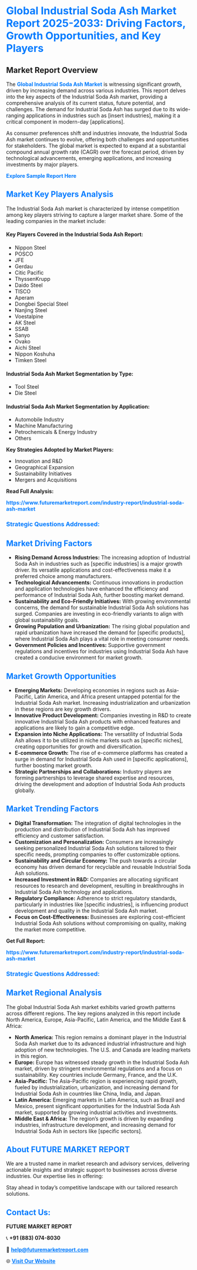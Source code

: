 <h1 style="color: #007BFF;">Global Industrial Soda Ash Market Report 2025-2033: Driving Factors, Growth Opportunities, and Key Players</h1>

<section id="overview">
<h2>Market Report Overview</h2>
<p>The <a href="https://www.futuremarketreport.com/industry-report/industrial-soda-ash-market" style="color: #007BFF; text-decoration: none;"><strong>Global Industrial Soda Ash Market</strong></a> is witnessing significant growth, driven by increasing demand across various industries. This report delves into the key aspects of the Industrial Soda Ash market, providing a comprehensive analysis of its current status, future potential, and challenges. The demand for Industrial Soda Ash has surged due to its wide-ranging applications in industries such as [insert industries], making it a critical component in modern-day [applications].</p>
<p>As consumer preferences shift and industries innovate, the Industrial Soda Ash market continues to evolve, offering both challenges and opportunities for stakeholders. The global market is expected to expand at a substantial compound annual growth rate (CAGR) over the forecast period, driven by technological advancements, emerging applications, and increasing investments by major players.</p>
</section>

<section id="overview">
<p><a href="https://www.futuremarketreport.com/request-sample/reportId=33388" style="color: #007BFF; text-decoration: none;"><strong>Explore Sample Report Here</strong></a></p>
</section>

<section id="key-players">
<h2 style="color: #007BFF;">Market Key Players Analysis</h2>
<p>The Industrial Soda Ash market is characterized by intense competition among key players striving to capture a larger market share. Some of the leading companies in the market include:</p>
<h4>Key Players Covered in the Industrial Soda Ash Report:</h4>
<ul><li>Nippon Steel</li><li>POSCO</li><li>JFE</li><li>Gerdau</li><li>Citic Pacific</li><li>ThyssenKrupp</li><li>Daido Steel</li><li>TISCO</li><li>Aperam</li><li>Dongbei Special Steel</li><li>Nanjing Steel</li><li>Voestalpine</li><li>AK Steel</li><li>SSAB</li><li>Sanyo</li><li>Ovako</li><li>Aichi Steel</li><li>Nippon Koshuha</li><li>Timken Steel</li></ul>
<h4>Industrial Soda Ash Market Segmentation by Type:</h4>
<ul><li>Tool Steel</li><li>Die Steel</li></ul>

<h4>Industrial Soda Ash Market Segmentation by Application:</h4>
<ul><li>Automobile Industry</li><li>Machine Manufacturing</li><li>Petrochemicals &amp; Energy Industry</li><li>Others</li></ul>
<p><strong>Key Strategies Adopted by Market Players:</strong></p>
<ul>
<li>Innovation and R&D</li>
<li>Geographical Expansion</li>
<li>Sustainability Initiatives</li>
<li>Mergers and Acquisitions</li>
</ul>
</section>

<section>
<p><strong>Read Full Analysis: </strong></p><a href="https://www.futuremarketreport.com/industry-report/industrial-soda-ash-market" style="color: #007BFF; text-decoration: none;"><strong>https://www.futuremarketreport.com/industry-report/industrial-soda-ash-market</strong></a>
<h3 style="color: #007BFF;">Strategic Questions Addressed:</h3>
</section>

<section id="driving-factors">
<h2 style="color: #007BFF;">Market Driving Factors</h2>
<ul>
<li><strong>Rising Demand Across Industries:</strong> The increasing adoption of Industrial Soda Ash in industries such as [specific industries] is a major growth driver. Its versatile applications and cost-effectiveness make it a preferred choice among manufacturers.</li>
<li><strong>Technological Advancements:</strong> Continuous innovations in production and application technologies have enhanced the efficiency and performance of Industrial Soda Ash, further boosting market demand.</li>
<li><strong>Sustainability and Eco-Friendly Initiatives:</strong> With growing environmental concerns, the demand for sustainable Industrial Soda Ash solutions has surged. Companies are investing in eco-friendly variants to align with global sustainability goals.</li>
<li><strong>Growing Population and Urbanization:</strong> The rising global population and rapid urbanization have increased the demand for [specific products], where Industrial Soda Ash plays a vital role in meeting consumer needs.</li>
<li><strong>Government Policies and Incentives:</strong> Supportive government regulations and incentives for industries using Industrial Soda Ash have created a conducive environment for market growth.</li>
</ul>
</section>

<section id="growth-opportunities">
<h2 style="color: #007BFF;">Market Growth Opportunities</h2>
<ul>
<li><strong>Emerging Markets:</strong> Developing economies in regions such as Asia-Pacific, Latin America, and Africa present untapped potential for the Industrial Soda Ash market. Increasing industrialization and urbanization in these regions are key growth drivers.</li>
<li><strong>Innovative Product Development:</strong> Companies investing in R&D to create innovative Industrial Soda Ash products with enhanced features and applications are likely to gain a competitive edge.</li>
<li><strong>Expansion into Niche Applications:</strong> The versatility of Industrial Soda Ash allows it to be utilized in niche markets such as [specific niches], creating opportunities for growth and diversification.</li>
<li><strong>E-commerce Growth:</strong> The rise of e-commerce platforms has created a surge in demand for Industrial Soda Ash used in [specific applications], further boosting market growth.</li>
<li><strong>Strategic Partnerships and Collaborations:</strong> Industry players are forming partnerships to leverage shared expertise and resources, driving the development and adoption of Industrial Soda Ash products globally.</li>
</ul>
</section>

<section id="trending-factors">
<h2 style="color: #007BFF;">Market Trending Factors</h2>
<ul>
<li><strong>Digital Transformation:</strong> The integration of digital technologies in the production and distribution of Industrial Soda Ash has improved efficiency and customer satisfaction.</li>
<li><strong>Customization and Personalization:</strong> Consumers are increasingly seeking personalized Industrial Soda Ash solutions tailored to their specific needs, prompting companies to offer customizable options.</li>
<li><strong>Sustainability and Circular Economy:</strong> The push towards a circular economy has driven demand for recyclable and reusable Industrial Soda Ash solutions.</li>
<li><strong>Increased Investment in R&D:</strong> Companies are allocating significant resources to research and development, resulting in breakthroughs in Industrial Soda Ash technology and applications.</li>
<li><strong>Regulatory Compliance:</strong> Adherence to strict regulatory standards, particularly in industries like [specific industries], is influencing product development and quality in the Industrial Soda Ash market.</li>
<li><strong>Focus on Cost-Effectiveness:</strong> Businesses are exploring cost-efficient Industrial Soda Ash solutions without compromising on quality, making the market more competitive.</li>
</ul>
</section>

<section>
<p><strong>Get Full Report: </strong></p><a href="https://www.futuremarketreport.com/industry-report/industrial-soda-ash-market" style="color: #007BFF; text-decoration: none;"><strong>https://www.futuremarketreport.com/industry-report/industrial-soda-ash-market</strong></a>
<h3 style="color: #007BFF;">Strategic Questions Addressed:</h3>
</section>


<section id="regional-analysis">
<h2 style="color: #007BFF;">Market Regional Analysis</h2>
<p>The global Industrial Soda Ash market exhibits varied growth patterns across different regions. The key regions analyzed in this report include North America, Europe, Asia-Pacific, Latin America, and the Middle East & Africa:</p>
<ul>
<li><strong>North America:</strong> This region remains a dominant player in the Industrial Soda Ash market due to its advanced industrial infrastructure and high adoption of new technologies. The U.S. and Canada are leading markets in this region.</li>
<li><strong>Europe:</strong> Europe has witnessed steady growth in the Industrial Soda Ash market, driven by stringent environmental regulations and a focus on sustainability. Key countries include Germany, France, and the U.K.</li>
<li><strong>Asia-Pacific:</strong> The Asia-Pacific region is experiencing rapid growth, fueled by industrialization, urbanization, and increasing demand for Industrial Soda Ash in countries like China, India, and Japan.</li>
<li><strong>Latin America:</strong> Emerging markets in Latin America, such as Brazil and Mexico, present significant opportunities for the Industrial Soda Ash market, supported by growing industrial activities and investments.</li>
<li><strong>Middle East & Africa:</strong> The region’s growth is driven by expanding industries, infrastructure development, and increasing demand for Industrial Soda Ash in sectors like [specific sectors].</li>
</ul>
</section>

<footer>
<h2 style="color: #007BFF;">About FUTURE MARKET REPORT</h2>
<p>We are a trusted name in market research and advisory services, delivering actionable insights and strategic support to businesses across diverse industries. Our expertise lies in offering:</p>

<p>Stay ahead in today’s competitive landscape with our tailored research solutions.</p>

<h2 style="color: #007BFF;">Contact Us:</h2>
<p><strong>FUTURE MARKET REPORT</strong></p>
<p>📞 <strong>+91 (883) 074-8030</strong></p>
<p>📧 <strong><a href="mailto:help@futuremarketreport.com" style="color: #007BFF;">help@futuremarketreport.com</a></strong></p>
<p>🌐 <strong><a href="https://www.futuremarketreport.com/" style="color: #007BFF;">Visit Our Website</a></strong></p>
</footer>